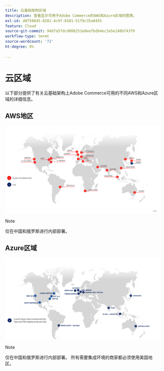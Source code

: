 ```yaml
---
title: 云基础架构区域
description: 查看显示可用于Adobe Commerce的AWS和Azure区域的图表。
exl-id: d8f59845-8281-4c9f-8101-51f9c35a0455
feature: Cloud
source-git-commit: 94d7a57dcd006251e8eefbdb4ec3a5e140bf43f9
workflow-type: tm+mt
source-wordcount: '72'
ht-degree: 0%

---
```


# 云区域

以下部分提供了有关云基础架构上Adobe Commerce可用的不同AWS和Azure区域的详细信息。

## AWS地区

![显示AWS地区的图表](../../../assets/playbooks/aws-regions.png)

>[!NOTE]
>
> 仅在中国和俄罗斯进行内部部署。

## Azure区域

![显示Azure区域的图表](../../../assets/playbooks/azure-regions.png)

>[!NOTE]
>
> 仅在中国和俄罗斯进行内部部署。 所有需要集成环境的商家都必须使用美国地区。
